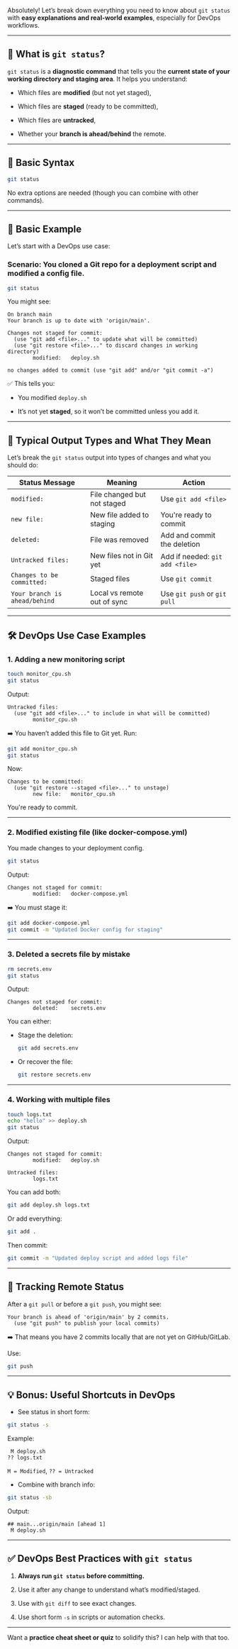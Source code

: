 Absolutely! Let’s break down everything you need to know about `git status` with **easy explanations and real-world examples**, especially for DevOps workflows.

---

## 🚀 What is `git status`?

`git status` is a **diagnostic command** that tells you the **current state of your working directory and staging area**. It helps you understand:

- Which files are **modified** (but not yet staged),
    
- Which files are **staged** (ready to be committed),
    
- Which files are **untracked**,
    
- Whether your **branch is ahead/behind** the remote.
    

---

## 📌 Basic Syntax

```bash
git status
```

No extra options are needed (though you can combine with other commands).

---

## 🌱 Basic Example

Let’s start with a DevOps use case:

### Scenario: You cloned a Git repo for a deployment script and modified a config file.

```bash
git status
```

You might see:

```
On branch main
Your branch is up to date with 'origin/main'.

Changes not staged for commit:
  (use "git add <file>..." to update what will be committed)
  (use "git restore <file>..." to discard changes in working directory)
        modified:   deploy.sh

no changes added to commit (use "git add" and/or "git commit -a")
```

✅ This tells you:

- You modified `deploy.sh`
    
- It’s not yet **staged**, so it won’t be committed unless you add it.
    

---

## 🎯 Typical Output Types and What They Mean

Let’s break the `git status` output into types of changes and what you should do:

|Status Message|Meaning|Action|
|---|---|---|
|`modified:`|File changed but not staged|Use `git add <file>`|
|`new file:`|New file added to staging|You're ready to commit|
|`deleted:`|File was removed|Add and commit the deletion|
|`Untracked files:`|New files not in Git yet|Add if needed: `git add <file>`|
|`Changes to be committed:`|Staged files|Use `git commit`|
|`Your branch is ahead/behind`|Local vs remote out of sync|Use `git push` or `git pull`|

---

## 🛠️ DevOps Use Case Examples

### 1. **Adding a new monitoring script**

```bash
touch monitor_cpu.sh
git status
```

Output:

```
Untracked files:
  (use "git add <file>..." to include in what will be committed)
        monitor_cpu.sh
```

➡️ You haven’t added this file to Git yet. Run:

```bash
git add monitor_cpu.sh
git status
```

Now:

```
Changes to be committed:
  (use "git restore --staged <file>..." to unstage)
        new file:   monitor_cpu.sh
```

You're ready to commit.

---

### 2. **Modified existing file (like docker-compose.yml)**

You made changes to your deployment config.

```bash
git status
```

Output:

```
Changes not staged for commit:
        modified:   docker-compose.yml
```

➡️ You must stage it:

```bash
git add docker-compose.yml
git commit -m "Updated Docker config for staging"
```

---

### 3. **Deleted a secrets file by mistake**

```bash
rm secrets.env
git status
```

Output:

```
Changes not staged for commit:
        deleted:    secrets.env
```

You can either:

- Stage the deletion:
    
    ```bash
    git add secrets.env
    ```
    
- Or recover the file:
    
    ```bash
    git restore secrets.env
    ```
    

---

### 4. **Working with multiple files**

```bash
touch logs.txt
echo "hello" >> deploy.sh
git status
```

Output:

```
Changes not staged for commit:
        modified:   deploy.sh

Untracked files:
        logs.txt
```

You can add both:

```bash
git add deploy.sh logs.txt
```

Or add everything:

```bash
git add .
```

Then commit:

```bash
git commit -m "Updated deploy script and added logs file"
```

---

## 🔄 Tracking Remote Status

After a `git pull` or before a `git push`, you might see:

```
Your branch is ahead of 'origin/main' by 2 commits.
  (use "git push" to publish your local commits)
```

➡️ That means you have 2 commits locally that are not yet on GitHub/GitLab.

Use:

```bash
git push
```

---

## 💡 Bonus: Useful Shortcuts in DevOps

- See status in short form:
    

```bash
git status -s
```

Example:

```
 M deploy.sh
?? logs.txt
```

`M = Modified`, `?? = Untracked`

- Combine with branch info:
    

```bash
git status -sb
```

Output:

```
## main...origin/main [ahead 1]
 M deploy.sh
```

---

## ✅ DevOps Best Practices with `git status`

1. **Always run `git status` before committing.**
    
2. Use it after any change to understand what’s modified/staged.
    
3. Use with `git diff` to see exact changes.
    
4. Use short form `-s` in scripts or automation checks.
    

---

Want a **practice cheat sheet or quiz** to solidify this? I can help with that too.